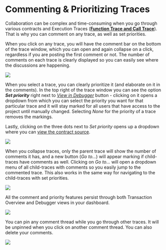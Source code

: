 # Commenting & Prioritizing Traces

Collaboration can be complex and time-consuming when you go through various contracts and Execution Traces ([**Function Trace and Call Trace**](execution-overview.md#call-and-function-trace)). That is why you can comment on any trace, as well as set priorities.

When you click on any trace, you will have the comment bar on the bottom of the trace window, which you can open and again collapse on a click, regardless if you are posting the first comment or not. The number of comments on each trace is clearly displayed so you can easily see where the discussions are happening.

![](<../../.gitbook/assets/Screenshot 2022-01-17 at 15.14.56.png>)

When you select a trace, you can clearly prioritize it (and elaborate on it in the comments). In the top right of the trace window you can see the option _**Set priority**_ right next to [_View in Debugger_](../../debugger/how-to-use-tenderly-debugger/) button - clicking on it opens a dropdown from which you can select the priority you want for that particular trace and it will stay marked for all users that have access to the project until manually changed. Selecting _None_ for the priority of a trace removes the markings.

Lastly, clicking on the three dots next to _Set priority_ opens up a dropdown where you can [view the contract source](../../simulations-and-forks/how-to-simulate-a-transaction/editing-contract-source.md).

![](<../../.gitbook/assets/Screenshot 2022-01-17 at 15.16.29.png>)

When you collapse traces, only the parent trace will show the number of comments it has, and a new button (_Go to..._) will appear marking if child-traces have comments as well. Clicking on _Go to..._ will open a dropdown menu of all child-traces with comments so you easily jump to the commented trace. This also works in the same way for navigating to the child-traces with set priorities.

![](<../../.gitbook/assets/Screenshot 2022-01-17 at 15.18.47.png>)

All the comment and priority features persist through both Transaction Overview and Debugger views in your dashboard.

![](<../../.gitbook/assets/Screenshot 2022-01-17 at 15.21.04.png>)

You can pin any comment thread while you go through other traces. It will be unpinned when you click on another comment thread. You can also delete your comments.

![](<../../.gitbook/assets/Screenshot 2022-01-19 at 09.08.04.png>)
